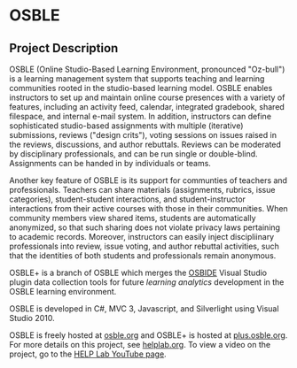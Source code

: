 # OSBLE
## Project Description
OSBLE (Online Studio-Based Learning Environment, pronounced "Oz-bull") is a learning management system that supports teaching and learning communities rooted in the studio-based learning model. OSBLE enables instructors to set up and maintain online course presences with a variety of features, including an activity feed, calendar, integrated gradebook, shared filespace, and internal e-mail system. In addition, instructors can define sophisticated studio-based assignments with multiple (iterative) submissions, reviews ("design crits"), voting sessions on issues raised in the reviews, discussions, and author rebuttals. Reviews can be moderated by disciplinary professionals, and can be run single or double-blind. Assignments can be handed in by individuals or teams. 

Another key feature of OSBLE is its support for communties of teachers and professionals. Teachers can share materials (assignments, rubrics, issue categories), student-student interactions, and student-instructor interactions from their active courses with those in their communities. When community members view shared items, students are automatically anonymized, so that such sharing does not violate privacy laws pertaining to academic records. Moreover, instructors can easily inject discipliinary professionals into review, issue voting, and author rebuttal activities, such that the identities of both students and professionals remain anonymous.

OSBLE+ is a branch of OSBLE which merges the [OSBIDE](https://osbide.codeplex.com) Visual Studio plugin data collection tools for future _learning analytics_ development in the OSBLE learning environment.

OSBLE is developed in C#, MVC 3, Javascript, and Silverlight using Visual Studio 2010. 

OSBLE is freely hosted at [osble.org](https://osble.org/) and OSBLE+ is hosted at [plus.osble.org](https://plus.osble.org). For more details on this project, see [helplab.org](http://helplab.org/projects/osble/). To view a video on the project, go to the [HELP Lab YouTube page](http://www.youtube.com/watch?v=7EFCx56zRCQ).
